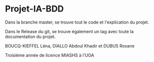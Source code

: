 # Projet-IA-BDD

Dans la branche master, se trouve tout le code et l'explication du projet.

Dans le Release du git, se trouve également un tag avec toute la documentation du projet.


BOUCQ-KIEFFEL Léna, DIALLO Abdoul Khadir et DUBUS Roxane

Troisième année de licence MIASHS à l'UGA
